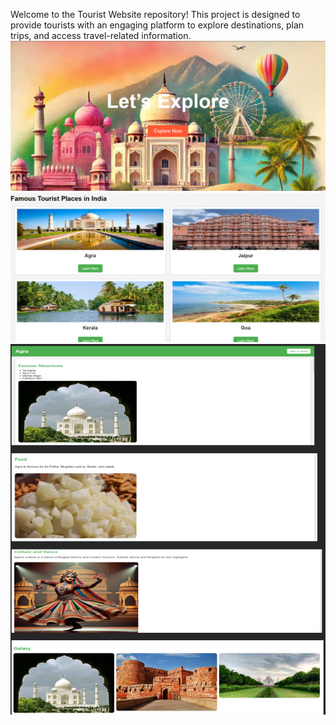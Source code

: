 Welcome to the Tourist Website repository! This project is designed to provide tourists with an engaging platform to explore destinations, plan trips, and access travel-related information.
![Homepage](https://github.com/Rishika0402/IndiVoyage/blob/main/Screenshot%202024-12-24%20202419.png)
![Features Page](Firstpage.png)
![Contact Page](SecondPage.png)

